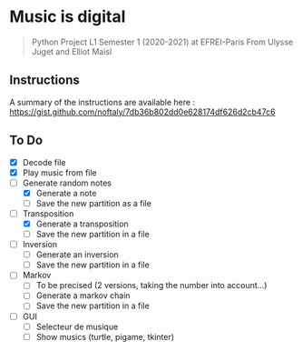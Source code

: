 # Music is digital

> Python Project L1 Semester 1 (2020-2021) at EFREI-Paris
> From Ulysse Juget and Elliot Maisl

## Instructions

A summary of the instructions are available here : https://gist.github.com/noftaly/7db36b802dd0e628174df626d2cb47c6

## To Do

- [x] Decode file
- [x] Play music from file
- [ ] Generate random notes
  - [x] Generate a note
  - [ ] Save the new partition as a file
- [ ] Transposition
  - [X] Generate a transposition
  - [ ] Save the new partition in a file
- [ ] Inversion
  - [ ] Generate an inversion
  - [ ] Save the new partition in a file
- [ ] Markov
  - [ ] To be precised (2 versions, taking the number into account...)
  - [ ] Generate a markov chain
  - [ ] Save the new partition in a file
- [ ] GUI
  - [ ] Selecteur de musique
  - [ ] Show musics (turtle, pigame, tkinter)
